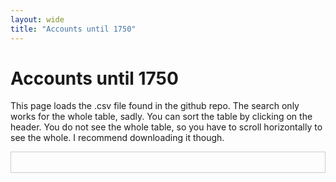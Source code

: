 ```yaml
---
layout: wide
title: "Accounts until 1750"
---
```

<h1>Accounts until 1750</h1>

<p>
  This page loads the .csv file found in the github repo. The search only works for the whole table, sadly. You can sort the table by clicking on the header. You do not see the whole table, so you have to scroll horizontally to see the whole. I recommend downloading it though.
</p>

<!-- Main table container -->
<div id="table-container" style="overflow-x:auto; border:1px solid #ccc;">
  <!-- We start with an empty table. DataTables + JS will create headers. -->
  <table id="dynamic-table" class="display" style="width:100%;">
    <!-- No <thead> or <tbody> here, we’ll let DataTables handle it dynamically. -->
  </table>
</div>

<script>
// 1. On DOMContentLoaded, parse the CSV and build the table.
document.addEventListener('DOMContentLoaded', function() {
  // Path to your CSV (adjust if needed, or use relative_url if a Jekyll path)
  const csvUrl = "{{ '/Sources_by_type/Regnskap_inventar.csv' | relative_url }}";

  console.log("Parsing CSV from", csvUrl);

  Papa.parse(csvUrl, {
    download: true,
    header: true,       // first row = headers
    skipEmptyLines: true,
    complete: function(results) {
      if (!results.data || results.data.length === 0) {
        console.warn("CSV parse returned 0 rows");
        return;
      }
      console.log("CSV parse found rows:", results.data.length);
      console.log("Sample row:", results.data[0]);
      console.log("Fields (headers):", results.meta.fields);

      // 2. Dynamically create DataTables column definitions from the CSV headers
      // e.g., an array of { title: fieldName, data: fieldName }
      const dynamicColumns = results.meta.fields.map(field => {
        return {
          title: field, // column header text
          data: field   // property name in each row of data
        };
      });

      // 3. Initialize DataTables
      // We’ll attach to #dynamic-table
      // Let DataTables generate the <thead> from column info we pass
      const table = $('#dynamic-table').DataTable({
        data: results.data,       // entire array of objects from CSV
        columns: dynamicColumns,  // generated from CSV headers
        scrollX: true,            // horizontal scroll
        autoWidth: false,
        paging: false,
        searching: true,
        ordering: true,
        info: false,
        // "dom" can be customized if you want "Bfrtip" or other DataTables UI
        dom: 'frtip',  // 'f' filter, 'r' processing display, 't' table, 'i' info, 'p' pagination
        initComplete: function() {
          console.log("DataTables initComplete. Rows:", this.api().rows().count());
        }
      });

      // 4. If you want a global search, DataTables has a search box built in
      //    or you can place a custom search input somewhere else.

      // 5. Optional top-scroll sync
      syncTopScrollbar();
    }
  });
});

// Optional: Sync top scrollbar with table container
function syncTopScrollbar() {
  const topScroll = document.getElementById('top-scrollbar');
  const topScrollContent = document.getElementById('top-scroll-content');
  const tableContainer = document.getElementById('table-container');
  const dynamicTable = document.getElementById('dynamic-table');

  function updateScrollWidths() {
    const w = dynamicTable.scrollWidth;
    topScrollContent.style.width = w + 'px';
  }

  topScroll.addEventListener('scroll', () => {
    tableContainer.scrollLeft = topScroll.scrollLeft;
  });
  tableContainer.addEventListener('scroll', () => {
    topScroll.scrollLeft = tableContainer.scrollLeft;
  });

  // Give DataTables time to finalize layout
  setTimeout(updateScrollWidths, 1000);
  window.addEventListener('resize', updateScrollWidths);
}
</script>
